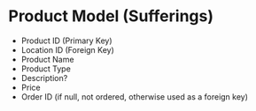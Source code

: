 # Product Model (Sufferings)

* Product ID (Primary Key)
* Location ID (Foreign Key)
* Product Name
* Product Type
* Description?
* Price
* Order ID (if null, not ordered, otherwise used as a foreign key)
